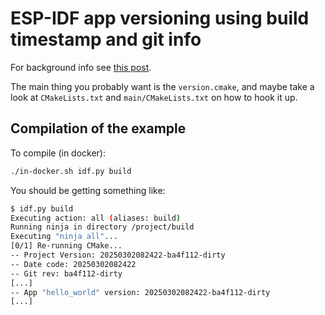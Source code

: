 # ESP-IDF app versioning using build timestamp and git info

For background info see
[this post](https://wejn.org/2025/01/howto-timestamp-and-githash-esp32-firmware-builds/).

The main thing you probably want is the `version.cmake`, and
maybe take a look at `CMakeLists.txt` and `main/CMakeLists.txt`
on how to hook it up.

## Compilation of the example

To compile (in docker):

``` sh
./in-docker.sh idf.py build
```

You should be getting something like:

``` sh
$ idf.py build
Executing action: all (aliases: build)
Running ninja in directory /project/build
Executing "ninja all"...
[0/1] Re-running CMake...
-- Project Version: 20250302082422-ba4f112-dirty
-- Date code: 20250302082422
-- Git rev: ba4f112-dirty
[...]
-- App "hello_world" version: 20250302082422-ba4f112-dirty
[...]
```
